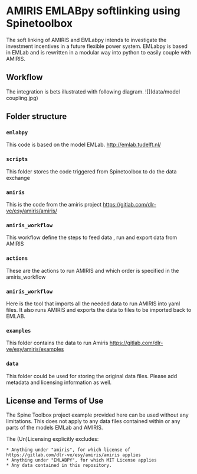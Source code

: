 # AMIRIS EMLABpy softlinking using Spinetoolbox

The soft linking of AMIRIS and EMLabpy intends to investigate the investment
incentives in a future flexible power system. 
EMLabpy is based in EMLab and is rewritten in a modular way into python to easily couple with AMIRIS. 

## Workflow
The integration is bets illustrated with following diagram. 
![](data/model coupling.jpg)

## Folder structure

### `emlabpy`
This code is based on the model EMLab. http://emlab.tudelft.nl/

### `scripts`

This folder stores the code triggered from Spinetoolbox to do the data exchange

### `amiris`

This is the code from the amiris project https://gitlab.com/dlr-ve/esy/amiris/amiris/

### `amiris_workflow`

This workflow define the steps to feed data , run and export data from AMIRIS

### `actions`

These are the actions to run AMIRIS and which order is specified in the amiris_workflow

### `amiris_workflow`

Here is the tool that imports all the needed data to run AMIRIS into yaml files.
It also runs AMIRIS and exports the data to files to be imported back to EMLAB.

### `examples`

This folder contains the data to run Amiris https://gitlab.com/dlr-ve/esy/amiris/examples

### `data`

This folder could be used for storing the original data files.
Please add metadata and licensing information as well.

## License and Terms of Use

The Spine Toolbox project example provided here can be used without any 
limitations. This does not apply to any data files contained within or any parts of the models EMLab and AMIRIS.

The (Un)Licensing explicitly excludes:

    * Anything under "amiris", for which license of https://gitlab.com/dlr-ve/esy/amiris/amiris applies
    * Anything under "EMLABPY", for which MIT License applies
    * Any data contained in this repository.
